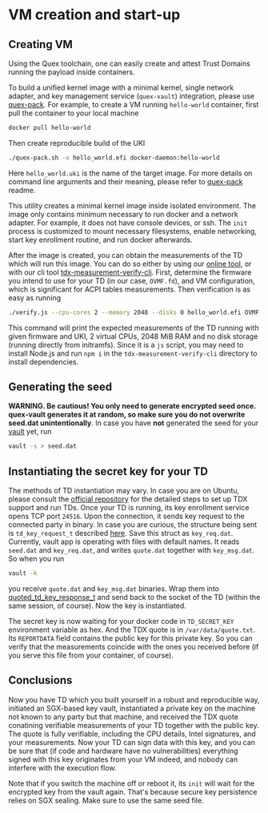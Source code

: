 # VM creation and start-up

## Creating VM

Using the Quex toolchain, one can easily create and attest Trust Domains running the payload inside containers.

To build a unified kernel image with a minimal kernel, single network adapter, and key management service (`quex-vault`)
integration, please use [quex-pack](https://github.com/quex-tech/quex-pack). For example, to create a VM running
`hello-world` container, first pull the container to your local machine
```sh
docker pull hello-world
```
Then create reproducible build of the UKI
```sh
./quex-pack.sh -o hello_world.efi docker-daemon:hello-world
```
Here `hello_world.uki` is the name of the target image. For more details on command line arguments and their meaning,
please refer to [quex-pack](https://github.com/quex-tech/quex-pack) readme.

This utility creates a minimal kernel image inside isolated environment. The image only contains minimum necessary to
run docker and a network adapter. For example, it does not have console devices, or ssh. The `init` process is
customized to mount necessary filesystems, enable networking, start key enrollment routine, and run docker afterwards.

After the image is created, you can obtain the measurements of the TD which will run this image. You can do so either by
using our [online tool](https://verify.quex.tech), or with our cli tool
[tdx-measurement-verify-cli](https://github.com/quex-tech/tdx-measurement-verify-cli). First, determine the firmware you
intend to use for your TD (in our case, `OVMF.fd`), and VM configuration, which is significant for ACPI tables
measurements. Then verification is as easy as running
```sh
./verify.js --cpu-cores 2 --memory 2048 --disks 0 hello_world.efi OVMF.fd
```
This command will print the expected measurements of the TD running with given firmware and UKI, 2 virtual CPUs, 2048
MiB RAM and no disk storage (running directly from initramfs).
Since it is a `js` script, you may need to install Node.js and run `npm i` in the `tdx-measurement-verify-cli`
directory to install dependencies.

## Generating the seed

**WARNING. Be cautious! You only need to generate encrypted seed once. quex-vault generates it at random, so make sure
you do not overwrite seed.dat unintentionally**.
In case you have **not** generated the seed for your [vault](https://github.com/quex-tech/quex-v1-vault) yet, run
```sh
vault -s > seed.dat
```

## Instantiating the secret key for your TD

The methods of TD instantiation may vary. In case you are on Ubuntu, please consult the [official
repository](https://github.com/canonical/tdx) for the detailed steps to set up TDX support and run TDs. Once your TD is
running, its key enrollment service opens TCP port `24516`. Upon the connection, it sends key request to the connected
party in binary. In case you are curious, the structure being sent is `td_key_request_t` described
[here](https://github.com/quex-tech/quex-v1-vault/blob/master/include/common.h). Save this struct as `key_req.dat`.
Currently, vault app is operating with files with default names. It reads `seed.dat` and `key_req.dat`, and writes
`quote.dat` together with `key_msg.dat`. So when you run
```sh
vault -k
```
you receive `quote.dat` and `key_msg.dat` binaries. Wrap them into
[quoted_td_key_response_t](https://github.com/quex-tech/quex-pack/blob/main/src/init/types.h) and send back to the
socket of the TD (within the same session, of course). Now the key is instantiated.

The secret key is now waiting for your docker code in `TD_SECRET_KEY` environment variable as hex. And the TDX quote is
in `/var/data/quote.txt`. Its `REPORTDATA` field contains the public key for this private key. So you can verify that the
measurements coincide with the ones you received before (if you serve this file from your container, of course).

## Conclusions

Now you have TD which you built yourself in a robust and reproducible way, initiated an SGX-based key vault,
instantiated a private key on the machine not known to any party but that machine, and received the TDX quote
conatining verifiable measurements of your TD together with the public key. The quote is fully verifiable, including the
CPU details, Intel signatures, and your measurements. Now your TD can sign data with this key, and you can be sure that
(if code and hardware have no vulnerabilities) everything signed with this key originates from your VM indeed, and
nobody can interfere with the execution flow. 

Note that if you switch the machine off or reboot it, its `init` will wait
for the encrypted key from the vault again. That's because secure key persistence relies on SGX sealing. Make sure to use the same seed file.
